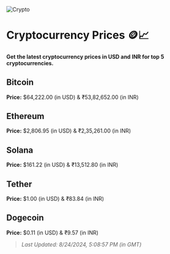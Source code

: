
![Crypto](https://www.techguide.com.au/wp-content/uploads/2020/11/crypto3.jpeg)

# Cryptocurrency Prices 🪙📈

#### Get the latest cryptocurrency prices in USD and INR for top 5 cryptocurrencies.

## Bitcoin

**Price:** $64,222.00 (in USD) & ₹53,82,652.00 (in INR)

## Ethereum

**Price:** $2,806.95 (in USD) & ₹2,35,261.00 (in INR)

## Solana

**Price:** $161.22 (in USD) & ₹13,512.80 (in INR)

## Tether

**Price:** $1.00 (in USD) & ₹83.84 (in INR)

## Dogecoin

**Price:** $0.11 (in USD) & ₹9.57 (in INR)

> _Last Updated: 8/24/2024, 5:08:57 PM (in GMT)_
